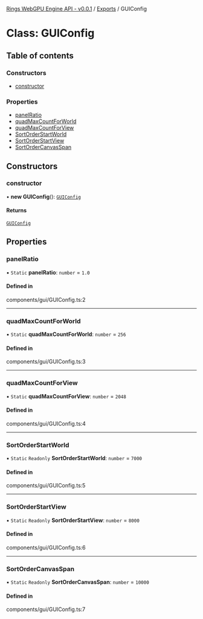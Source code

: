 [Rings WebGPU Engine API - v0.0.1](../README.md) / [Exports](../modules.md) / GUIConfig

# Class: GUIConfig

## Table of contents

### Constructors

- [constructor](GUIConfig.md#constructor)

### Properties

- [panelRatio](GUIConfig.md#panelratio)
- [quadMaxCountForWorld](GUIConfig.md#quadmaxcountforworld)
- [quadMaxCountForView](GUIConfig.md#quadmaxcountforview)
- [SortOrderStartWorld](GUIConfig.md#sortorderstartworld)
- [SortOrderStartView](GUIConfig.md#sortorderstartview)
- [SortOrderCanvasSpan](GUIConfig.md#sortordercanvasspan)

## Constructors

### constructor

• **new GUIConfig**(): [`GUIConfig`](GUIConfig.md)

#### Returns

[`GUIConfig`](GUIConfig.md)

## Properties

### panelRatio

▪ `Static` **panelRatio**: `number` = `1.0`

#### Defined in

components/gui/GUIConfig.ts:2

___

### quadMaxCountForWorld

▪ `Static` **quadMaxCountForWorld**: `number` = `256`

#### Defined in

components/gui/GUIConfig.ts:3

___

### quadMaxCountForView

▪ `Static` **quadMaxCountForView**: `number` = `2048`

#### Defined in

components/gui/GUIConfig.ts:4

___

### SortOrderStartWorld

▪ `Static` `Readonly` **SortOrderStartWorld**: `number` = `7000`

#### Defined in

components/gui/GUIConfig.ts:5

___

### SortOrderStartView

▪ `Static` `Readonly` **SortOrderStartView**: `number` = `8000`

#### Defined in

components/gui/GUIConfig.ts:6

___

### SortOrderCanvasSpan

▪ `Static` `Readonly` **SortOrderCanvasSpan**: `number` = `10000`

#### Defined in

components/gui/GUIConfig.ts:7
